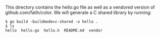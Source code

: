 
This directory contains the hello.go file as well as a vendored
version of github.com/fatih/color. We will generate a C shared library
by running:

```
$ go build -buildmode=c-shared -o hello .                                                                                                                                       
$ ls
hello  hello.go  hello.h  README.md  vendor
```
